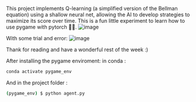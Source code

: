  This project implements Q-learning (a simplified version of the Bellman equation) using a shallow neural net, allowing the AI to develop strategies to maximize its score over time. This is a fun little experiment to learn how to use pygame with pytorch 🐍🐭. 
![image](https://github.com/user-attachments/assets/3393503a-73d1-45b0-9d9b-040250b94842)


With some trial and error:
![image](https://github.com/user-attachments/assets/aca5bc73-5b22-4052-9842-ff65a22dc8b8)


Thank for reading and have a wonderful  rest of the week :) 

After installing the pygame enviroment:
in conda : 
```bash
conda activate pygame_env
```
And in the project folder : 
```bash
(pygame_env) $ python agent.py
```
